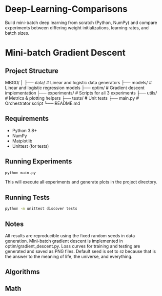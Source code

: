 # Deep-Learning-Comparisons
Build mini-batch deep learning from scratch (Python, NumPy) and compare experiments between differing weight initializations, learning rates, and batch sizes.

# Mini-batch Gradient Descent

## Project Structure
MBGD/
│
├── data/ # Linear and logistic data generators
├── models/ # Linear and logistic regression models
├── optim/ # Gradient descent implementation
├── experiments/ # Scripts for all 3 experiments
├── utils/ # Metrics & plotting helpers
├── tests/ # Unit tests
├── main.py # Orchestrator script
└── README.md

## Requirements
- Python 3.8+
- NumPy
- Matplotlib
- Unittest (for tests)

## Running Experiments
```bash
python main.py
```

This will execute all experiments and generate plots in the project directory.

## Running Tests
```bash
python -m unittest discover tests
```

## Notes
All results are reproducible using the fixed random seeds in data generation.
Mini-batch gradient descent is implemented in optim/gradient_descent.py.
Loss curves for training and testing are generated and saved as PNG files.
Default seed is set to `42` because that is the answer to the meaning of life, the universe, and everything.

## Algorithms

## Math
